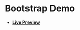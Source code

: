 # Bootstrap Demo

- [**Live Preview**](https://tahmid-sarker.github.io/Web-Starter-Kit/CSS/Bootstrap%20Demo/index.html)